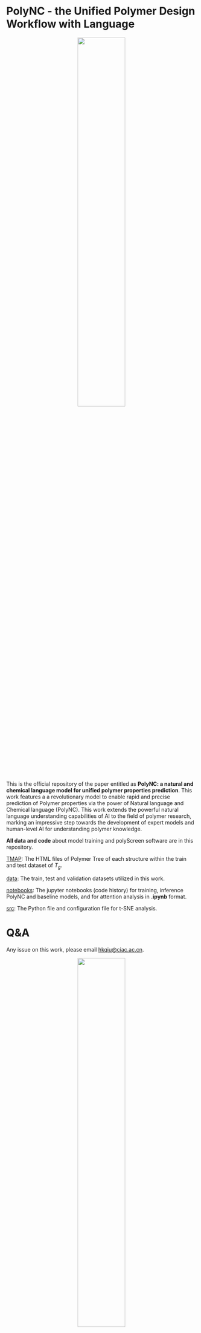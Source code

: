 # PolyNC - the Unified Polymer Design Workflow with Language

<p align="center">
  <img src="https://github.com/HKQiu/Unified_ML4Polymers/assets/73220956/c19349b0-332e-4c9d-aa4b-2ac6d10d1d99" width="50%">
</p>

This is the official repository of the paper entitled as __PolyNC: a natural and chemical language model for unified polymer properties prediction__.
This work features a  a revolutionary model to enable rapid and precise prediction of Polymer properties via the power of Natural language and Chemical language (PolyNC). This work extends
the powerful natural language understanding capabilities of AI to the field of polymer research, marking an impressive step towards the development of expert models and human-level AI for
understanding polymer knowledge.

**All data and code** about model training and polyScreen software are in this repository.

[TMAP](https://github.com/HKQiu/Unified_ML4Polymers/tree/main/TMAP): The HTML files of Polymer Tree of each structure within the train and test dataset of $T_g$.

[data](https://github.com/HKQiu/Unified_ML4Polymers/tree/main/data): The train, test and validation datasets utilized in this work.

[notebooks](https://github.com/HKQiu/Unified_ML4Polymers/tree/main/notebooks): The jupyter notebooks (code history) for training, inference PolyNC and baseline models, and for attention analysis in **.ipynb** format.

[src](https://github.com/HKQiu/Unified_ML4Polymers/tree/main/src): The Python file and configuration file for t-SNE analysis.

# Q&A

Any issue on this work, please email [hkqiu@ciac.ac.cn](hkqiu@ciac.ac.cn).


<p align="center">
  <img src="https://github.com/HKQiu/DataAugmentation4SmallData/assets/73220956/d7a243ed-6cd8-42e2-92c3-56a33f4d3c84" width="50%">
</p>
